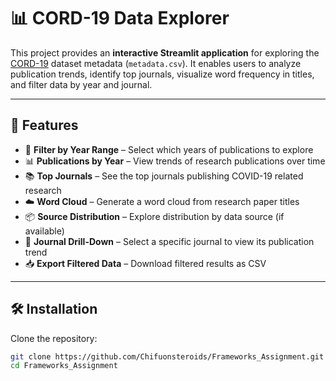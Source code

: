 # 📊 CORD-19 Data Explorer  

This project provides an **interactive Streamlit application** for exploring the [CORD-19](https://www.kaggle.com/allen-institute-for-ai/CORD-19-research-challenge) dataset metadata (`metadata.csv`). It enables users to analyze publication trends, identify top journals, visualize word frequency in titles, and filter data by year and journal.  

---

## 🚀 Features  

- 📅 **Filter by Year Range** – Select which years of publications to explore  
- 📊 **Publications by Year** – View trends of research publications over time  
- 📚 **Top Journals** – See the top journals publishing COVID-19 related research  
- ☁️ **Word Cloud** – Generate a word cloud from research paper titles  
- 📦 **Source Distribution** – Explore distribution by data source (if available)  
- 🔎 **Journal Drill-Down** – Select a specific journal to view its publication trend  
- 📥 **Export Filtered Data** – Download filtered results as CSV  

---

## 🛠 Installation  

Clone the repository:  

```bash
git clone https://github.com/Chifuonsteroids/Frameworks_Assignment.git
cd Frameworks_Assignment
